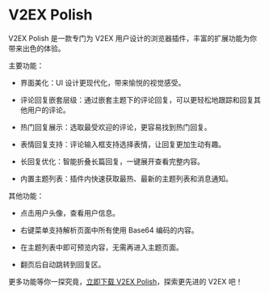 # V2EX Polish

V2EX Polish 是一款专门为 V2EX 用户设计的浏览器插件，丰富的扩展功能为你带来出色的体验。

主要功能：

- 界面美化：UI 设计更现代化，带来愉悦的视觉感受。

- 评论回复嵌套层级：通过嵌套主题下的评论回复，可以更轻松地跟踪和回复其他用户的评论。

- 热门回复展示：选取最受欢迎的评论，更容易找到热门回复。

- 表情回复支持：评论输入框支持选择表情，让回复更加生动有趣。

- 长回复优化：智能折叠长篇回复，一键展开查看完整内容。

- 内置主题列表：插件内快速获取最热、最新的主题列表和消息通知。

其他功能：

- 点击用户头像，查看用户信息。

- 右键菜单支持解析页面中所有使用 Base64 编码的内容。

- 在主题列表中即可预览内容，无需再进入主题页面。

- 翻页后自动跳转到回复区。

更多功能等你一探究竟，[立即下载 V2EX Polish](https://chrome.google.com/webstore/detail/v2ex-polish/onnepejgdiojhiflfoemillegpgpabdm?hl=zh-CN&authuser=0)，探索更先进的 V2EX 吧！
